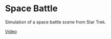 Space Battle
==========================================

Simulation of a space battle scene from Star Trek.

[Video](https://youtu.be/giK9V2XUY1w)
